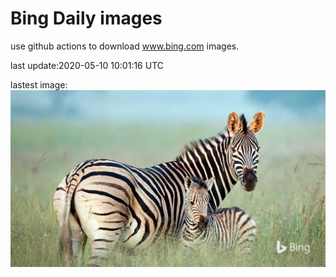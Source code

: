 # Bing Daily images

use github actions to download www.bing.com images.

last update:2020-05-10 10:01:16 UTC

lastest image:
![](images/ZebraMom.jpg)